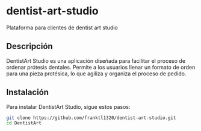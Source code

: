 # dentist-art-studio
Plataforma para clientes de dentist art studio 

## Descripción

DentistArt Studio es una aplicación diseñada para facilitar el proceso de ordenar prótesis dentales. Permite a los usuarios llenar un formato de orden para una pieza protésica, lo que agiliza y organiza el proceso de pedido.

## Instalación

Para instalar DentistArt Studio, sigue estos pasos:

```bash
git clone https://github.com/franktl1320/dentist-art-studio.git
cd DentistArt
